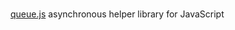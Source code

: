 

###
[queue.js][]
asynchronous helper library for JavaScript



[queue.js]: https://github.com/mbostock/queue
